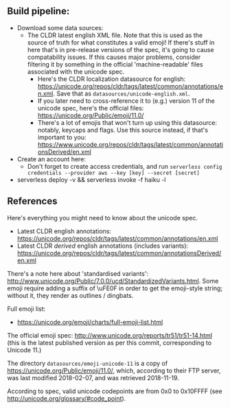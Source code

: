 ## Build pipeline:

- Download some data sources: 
  - The CLDR latest english XML file. Note that this is used as the source of truth for what constitutes a valid emoji! If there's stuff in here that's in pre-release versions of the spec, it's going to cause compatability issues. If this causes major problems, consider filtering it by something in the official 'machine-readable' files associated with the unicode spec. 
    - Here's the CLDR localization datasource for english: https://unicode.org/repos/cldr/tags/latest/common/annotations/en.xml. Save that as `datasources/unicode-english.xml`.
    - If you later need to cross-reference it to (e.g.) version 11 of the unicode spec, here's the official files: https://unicode.org/Public/emoji/11.0/
    - There's a lot of emojis that won't turn up using this datasource: notably, keycaps and flags. Use this source instead, if that's important to you: https://www.unicode.org/repos/cldr/tags/latest/common/annotationsDerived/en.xml
- Create an account here: 
  - Don't forget to create access credentials, and run `serverless config credentials --provider aws --key [key] --secret [secret]`
- serverless deploy -v && serverless invoke -f haiku -l


## References

Here's everything you might need to know about the unicode spec.
- Latest CLDR english annotations: https://unicode.org/repos/cldr/tags/latest/common/annotations/en.xml
- Latest CLDR _derived_ english annotations (includes variants): https://unicode.org/repos/cldr/tags/latest/common/annotationsDerived/en.xml

There's a note here about 'standardised variants': http://www.unicode.org/Public/7.0.0/ucd/StandardizedVariants.html. Some emoji require adding a suffix of \uFE0F in order to get the emoji-style string; without it, they render as outlines / dingbats.

Full emoji list:
- https://unicode.org/emoji/charts/full-emoji-list.html

The official emoji spec: http://www.unicode.org/reports/tr51/tr51-14.html (this is the latest published version as per this commit, corresponding to Unicode 11.)

The directory `datasources/emoji-unicode-11` is a copy of https://unicode.org/Public/emoji/11.0/, which, according to their FTP server, was last modified 2018-02-07, and was retrieved 2018-11-19.

According to spec, valid unicode codepoints are from 0x0 to 0x10FFFF (see http://unicode.org/glossary/#code_point).
